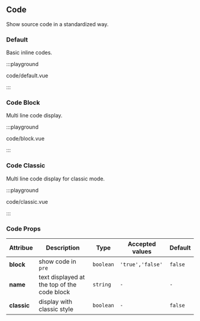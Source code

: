 ## Code

Show source code in a standardized way.

### Default

Basic inline codes.

:::playground

code/default.vue

:::

### Code Block

Multi line code display.

:::playground

code/block.vue

:::

### Code Classic

Multi line code display for classic mode.

:::playground

code/classic.vue

:::

### Code Props

| Attribue    | Description                                 | Type      | Accepted values  | Default |
| ----------- | ------------------------------------------- | --------- | ---------------- | ------- |
| **block**   | show code in `pre`                          | `boolean` | `'true','false'` | `false` |
| **name**    | text displayed at the top of the code block | `string`  | `-`              | `-`     |
| **classic** | display with classic style                  | `boolean` | `-`              | `false` |
